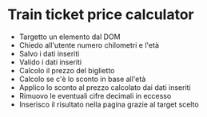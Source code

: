 # Train ticket price calculator

- Targetto un elemento dal DOM
- Chiedo all'utente numero chilometri e l'età
- Salvo i dati inseriti
- Valido i dati inseriti
- Calcolo il prezzo del biglietto
- Calcolo se c'è lo sconto in base all'età
- Applico lo sconto al prezzo calcolato dai dati inseriti
- Rimuovo le eventuali cifre decimali in eccesso
- Inserisco il risultato nella pagina grazie al target scelto